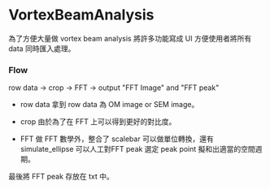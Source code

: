 # VortexBeamAnalysis

為了方便大量做 vortex beam analysis 將許多功能寫成 UI 方便使用者將所有 data 同時匯入處理。

### Flow
row data -> crop -> FFT -> output "FFT Image" and "FFT peak"

- row data
拿到 row data 為 OM image or SEM image。

- crop
由於為了在 FFT 上可以得到更好的對比度。

- FFT 
做 FFT 數學外，整合了 scalebar 可以做單位轉換，還有simulate_ellipse 可以人工對FFT peak 選定 peak point 擬和出適當的空間週期。

最後將 FFT peak 存放在 txt 中。
